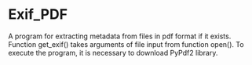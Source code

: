 # Exif_PDF
A program for extracting metadata from files in pdf format if it exists. 
Function get_exif() takes arguments of file input from function open().
To execute the program, it is necessary to download PyPdf2 library.
